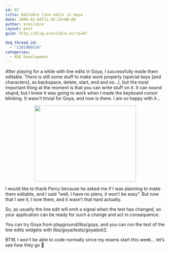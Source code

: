 ```yaml
---
id: 87
title: Editable line edits in Goya
date: 2008-02-04T11:45:25+00:00
author: ereslibre
layout: post
guid: http://blog.ereslibre.es/?p=87

dsq_thread_id:
  - "1301900510"
categories:
  - KDE Development
---
```

After playing for a while with line edits in Goya, I successfully made them editable. There is still some stuff to make work properly (special keys [and characters], as backspace, delete, start, end and so&#8230;), but the most important thing at the moment is that you can write stuff on it. It can sound stupid, but I knew it was going to work when I made the keyboard cursor blinking. It wasn&#8217;t trivial for Goya, and now is there. I am so happy with it&#8230;

<p align="center">
  <a href="http://media.ereslibre.es/2008/02/goyaeditablelineedits.png" target="_blank"><img src="http://media.ereslibre.es/2008/02/goyaeditablelineedits.png" border="0" height="240" width="320" /></a>
</p>

I would like to thank Percy because he asked me if I was planning to make them editable, and I said &#8220;well, I have no plans, it won&#8217;t be easy&#8221;. But now that I see it, I love them, and it wasn&#8217;t that hard actually.

So, as usually the line edit will emit a signal when the text has changed, so your application can be ready for such a change and act in consequence.

You can try Goya from playground/libs/goya, and you can run the test of the line edits widgets with libs/goya/tests/goyatest2.

BTW, I won&#8217;t be able to code normally since my exams start this week&#8230; let&#8217;s see how they go 🙂